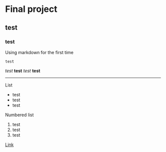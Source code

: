 #  Final project

## test 

### test 

Using markdown for the first time

` test ` 

_test_ __test__
*test* **test**

---

List

* test
* test
* test

Numbered list

1. test
2. test
3. test

[Link](http://test.com)

